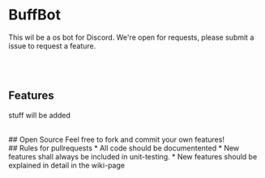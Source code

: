 # BuffBot

This wil be a os bot for Discord. We're open for requests, please submit a issue to request a feature. 

<br><br>

## Features

stuff will be added

<br>
## Open Source
Feel free to fork and commit your own features! 

<br>
## Rules for pullrequests
* All code should be documentented
* New features shall always be included in unit-testing.
* New features should be explained in detail in the wiki-page

